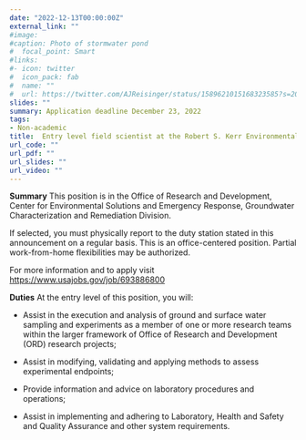 ```yaml
---
date: "2022-12-13T00:00:00Z"
external_link: ""
#image:
#caption: Photo of stormwater pond
#  focal_point: Smart
#links:
#- icon: twitter
#  icon_pack: fab
#  name: ""
#  url: https://twitter.com/AJReisinger/status/1589621015168323585?s=20&t=RmkTzlIebsr1JIABFzHjBA
slides: ""
summary: Application deadline December 23, 2022
tags:
- Non-academic
title:  Entry level field scientist at the Robert S. Kerr Environmental Research Center in Ada, OK
url_code: ""
url_pdf: ""
url_slides: ""
url_video: ""
---
```


**Summary** This position is in the Office of Research and Development, Center for Environmental Solutions and Emergency Response, Groundwater Characterization and Remediation Division.

If selected, you must physically report to the duty station stated in this announcement on a regular basis. This is an office-centered position. Partial work-from-home flexibilities may be authorized.

For more information and to apply visit https://www.usajobs.gov/job/693886800

**Duties** At the entry level of this position, you will:

- Assist in the execution and analysis of ground and surface water sampling and experiments as a member of one or more research teams within the larger framework of Office of Research and Development (ORD) research projects;

- Assist in modifying, validating and applying methods to assess experimental endpoints;

- Provide information and advice on laboratory procedures and operations;

- Assist in implementing and adhering to Laboratory, Health and Safety and Quality Assurance and other system requirements.